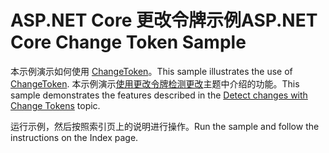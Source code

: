 # <a name="aspnet-core-change-token-sample"></a><span data-ttu-id="75db2-101">ASP.NET Core 更改令牌示例</span><span class="sxs-lookup"><span data-stu-id="75db2-101">ASP.NET Core Change Token Sample</span></span>

<span data-ttu-id="75db2-102">本示例演示如何使用 [ChangeToken](https://docs.microsoft.com/dotnet/api/microsoft.extensions.primitives.changetoken)。</span><span class="sxs-lookup"><span data-stu-id="75db2-102">This sample illustrates the use of [ChangeToken](https://docs.microsoft.com/dotnet/api/microsoft.extensions.primitives.changetoken).</span></span> <span data-ttu-id="75db2-103">本示例演示[使用更改令牌检测更改](https://docs.microsoft.com/aspnet/core/fundamentals/change-tokens)主题中介绍的功能。</span><span class="sxs-lookup"><span data-stu-id="75db2-103">This sample demonstrates the features described in the [Detect changes with Change Tokens](https://docs.microsoft.com/aspnet/core/fundamentals/change-tokens) topic.</span></span>

<span data-ttu-id="75db2-104">运行示例，然后按照索引页上的说明进行操作。</span><span class="sxs-lookup"><span data-stu-id="75db2-104">Run the sample and follow the instructions on the Index page.</span></span>
